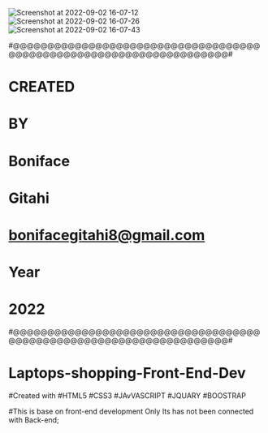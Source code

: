 ![Screenshot at 2022-09-02 16-07-12](https://user-images.githubusercontent.com/55579065/188153832-92de768d-a884-4db9-afc0-8af536182a50.png)
![Screenshot at 2022-09-02 16-07-26](https://user-images.githubusercontent.com/55579065/188153858-bbd58bd8-f060-4ab1-992f-a93b6046a7a2.png)
![Screenshot at 2022-09-02 16-07-43](https://user-images.githubusercontent.com/55579065/188153865-c43b4a05-3567-4492-8a82-f36f566ac07c.png)

#@@@@@@@@@@@@@@@@@@@@@@@@@@@@@@@@@@@@@@@@@@@@@@@@@@@@@@@@@@@@@@@@@@@@#
#   CREATED 
#           BY
#               Boniface
#                       Gitahi
#                             bonifacegitahi8@gmail.com
#                        Year 
#                   2022
#@@@@@@@@@@@@@@@@@@@@@@@@@@@@@@@@@@@@@@@@@@@@@@@@@@@@@@@@@@@@@@@@@@@@#

# Laptops-shopping-Front-End-Dev
#Created with 
#HTML5
#CSS3
#JAvVASCRIPT
#JQUARY
#BOOSTRAP

#This is base on front-end development Only Its has not been connected with Back-end;
